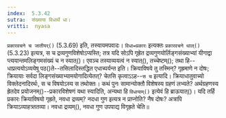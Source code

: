 ```yaml
---
index:  5.3.42
sutra:  संख्याया विधार्थे धा।
vritti:  nyasa
---
```


`प्रकारवचने च जातीयर्()` (5.3.69) इति, तस्यायमपवादः। `विधा=प्रकारः` इत्यक्तः `प्रकारवचने थाल्()` (5.3.23) इत्यत्र, स च द्रव्यगुणविशेषोऽप्यस्ति; तत्र यदि सोऽपि गृह्रेत द्रव्यगुणयोर्लिङ्गसंख्याभ्यां यीगाद्वा प्त्ययान्तमलिङ्गमसंख्यं च न स्यात्()। एवञ्च तस्याव्ययत्वं न स्यात्(), तच्चेष्टम्(); तथा हि--धाप्रत्ययोऽव्ययेषु पठ()ते--तसिलादिस्तद्धित एधाच्पर्यन्त इति। क्रियाविषये तु तस्मिन्? गृह्रमाणे न दोषः; क्रियायाः सर्वदा लिङ्गसंख्याभ्यामयोगादित्येतत्? चेतसि कृत्वाऽ‌ऽह--`स च` इत्यादि। क्रियाधातुवाच्यो विक्लेदनादिरर्थः, स च विषयोऽस्य स तथोक्तः। कथं पुनः सामान्योक्तौ विशेषस्य ग्रहणं लभ्यते? अर्थग्रहणस्य ह्रेतदेव प्रयोजनम्()--प्रकारविशेषणं यथा स्यादिति, अन्यथा हि `विधायाम्()` इत्येवं हि ब्राऊयात्()। यदि तर्हि प्रकारः क्रियाविषयो गृह्रते, नवधा द्रव्यम्? नदधा गुण इत्यत्र न प्राप्नोति? नैष दोषः? अत्रापि क्रियाऽव्याहत्र्ततव्या। नवधा द्रव्यम्(), नवधा गुण उपपाद्य विगृह्रते चेति॥
